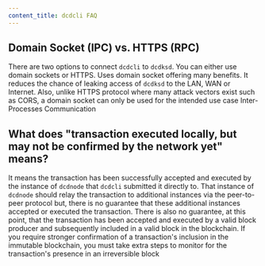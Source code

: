 ```yaml
---
content_title: dcdcli FAQ
---
```


## Domain Socket (IPC) vs. HTTPS (RPC)

There are two options to connect `dcdcli` to `dcdksd`. You can either use domain sockets or HTTPS. Uses domain socket offering many benefits. It reduces the chance of leaking access of `dcdksd` to the LAN, WAN or Internet. Also, unlike HTTPS protocol where many attack vectors exist such as CORS, a domain socket can only be used for the intended use case Inter-Processes Communication

## What does "transaction executed locally, but may not be confirmed by the network yet" means?

It means the transaction has been successfully accepted and executed by the instance of `dcdnode` that `dcdcli` submitted it directly to. That instance of `dcdnode` should relay the transaction to additional instances via the peer-to-peer protocol but, there is no guarantee that these additional instances accepted or executed the transaction. There is also no guarantee, at this point, that the transaction has been accepted and executed by a valid block producer and subsequently included in a valid block in the blockchain. If you require stronger confirmation of a transaction's inclusion in the immutable blockchain, you must take extra steps to monitor for the transaction's presence in an irreversible block
